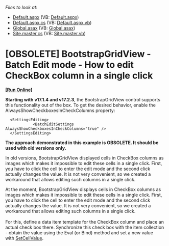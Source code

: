 <!-- default file list -->
*Files to look at*:

* [Default.aspx](./CS/Default.aspx) (VB: [Default.aspx](./VB/Default.aspx))
* [Default.aspx.cs](./CS/Default.aspx.cs) (VB: [Default.aspx.vb](./VB/Default.aspx.vb))
* [Global.asax](./CS/Global.asax) (VB: [Global.asax](./VB/Global.asax))
* [Site.master.cs](./CS/Site.master.cs) (VB: [Site.master.vb](./VB/Site.master.vb))
<!-- default file list end -->
# [OBSOLETE] BootstrapGridView - Batch Edit mode - How to edit CheckBox column in a single click
<!-- run online -->
**[[Run Online]](https://codecentral.devexpress.com/t520290/)**
<!-- run online end -->


**Starting with v17.1.4 and v17.2.3**, the BootstrapGridView control supports this functionality out of the box. To get the desired behavior, enable the AlwaysShowCheckboxesInCheckColumns property:

```
  <SettingsEditing>
            <BatchEditSettings AlwaysShowCheckboxesInCheckColumns="true" />
  </SettingsEditing>
```
 **The approach demonstrated in this example is OBSOLETE. It should be used with old versions only.**


In old versions, BootstrapGridView displayed cells in CheckBox columns as images which makes it impossible to edit these cells in a single click. First, you have to click the cell to enter the edit mode and the second click actually changes the value. It is not very convenient, so we created a workaround that allows editing such columns in a single click.


<p>At the moment, BootstrapGridView displays cells in CheckBox columns as images which makes it impossible to edit these cells in a single click. First, you have to click the cell to enter the edit mode and the second click actually changes the value. It is not very convenient, so we created a workaround that allows editing such columns in a single click.<br><br>For this, define a data item template for the CheckBox column and place an actual check box there. Synchronize this check box with the item collection - obtain the value using the Eval (or Bind) method and set a new value with <a href="https://documentation.devexpress.com/AspNet/DevExpressWebScriptsASPxClientGridViewBatchEditApi_SetCellValuetopic.aspx">SetCellValue</a>.</p>

<br/>


